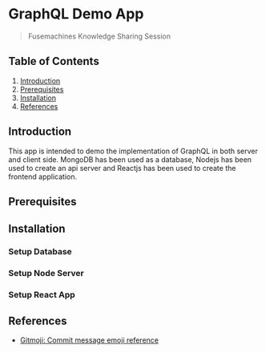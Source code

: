 # GraphQL Demo App 
> Fusemachines Knowledge Sharing Session

## Table of Contents
1. [Introduction](#introduction)
2. [Prerequisites](#prerequisites)
2. [Installation](#installation)
3. [References](#references)

## Introduction
This app is intended to demo the implementation of GraphQL in both server and client side. MongoDB has been used as a database, Nodejs has been used to create an api server and Reactjs has been used to create the frontend application.

## Prerequisites

## Installation

### Setup Database

### Setup Node Server

### Setup React App

## References 
- [Gitmoji: Commit message emoji reference](https://gitmoji.carloscuesta.me/)